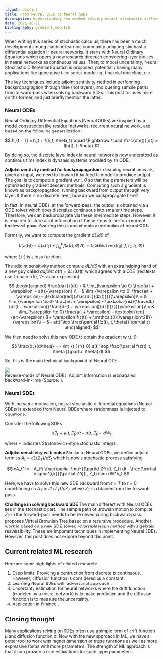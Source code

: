 ```yaml
---
layout: distill
title: From Neural ODEs to Neural SDEs
description: Understanding the method solving neural stochastic differential equations
date: 2021-10-21
bibliography: gradient_sde.bib
---
```


When writing this series of stochastic calculus, there has been a much development among machine learning community adopting stochastic differential equation in neural networks. It starts with Neural Ordinary Equations <d-cite key="neural_ode"></d-cite> which opens a new research direction considering layer indices in neural networks as continuous values. Then, to model uncertainty, Neural Stochastic Differential Equation is proposed, potentially having many applications like generative time series modeling, financial modeling, etc.

The key techniques include adjoint sentitivity method in performing backpropagragtion through time (not layers), and quering sample paths from forward-pass when solving backward SDEs. This post focuses more on the former, and just briefly mention the latter.

### Neural ODEs

Neural Ordinary Differential Equations (Neural ODEs) are inspired by a model construction like residual networks, recurrent neural network, and based on the following generalization <d-cite key="neural_ode"></d-cite>:

$$
h_{t + 1} = h_t + f(h_t, \theta_t) \quad \Rightarrow \quad \frac{dh(t)}{dt} = f(h(t), t; \theta)
$$

By doing so, the discrete layer index in neural network is now understood as continous time index in dynamic systems modeled by an ODE. 

**Adjoint sentivity method for backpropagation** In learning neural network, given an input, we need to forward it by feed to model to produce output. The goal is to compute a gradient w.r.t. $\theta$ so that the parameters will be optimized by gradient descent methods. Computing such a gradient is known as backpropagation, running backward from output through very layer. If there is no discrete layer, how do we backpropagate here? 

In fact, in neural ODEs, at the forward-pass, the output is obtained via a ODE solver which does discretize continuous into smaller time steps. Therefore, we can backpropagate via these intermediate steps. However, it is required to store all of information of these steps to perform normal backward-pass. Avoiding this is one of main contribution of neural ODE. 

Formally, we want to compute the gradient $dL/d\theta$ of 

$$
L(z(t_1)) = L\left(z(t_0) + \int_{t_0}^{t_1} f(z(t); \theta) dt\right) = L(\texttt{ODESolve}(z(t_0), f, t_0, t_1; \theta))
$$

where $L(\cdot)$ is a loss function.

The adjoint sensitivity method compute $dL/d\theta$ with an extra helping hand of a new guy called *adjoint* $a(t) = \partial L / \partial z(t)$ which agrees with a ODE (red texts use 1-chain rule, 2-Taylor expansion)

$$
\begin{aligned}
\frac{da(t)}{dt} = & \lim_{\varepsilon \to 0} \frac{a(t + \varepsilon) - a(t)}{\varepsilon} \\
= & \lim_{\varepsilon \to 0} \frac{a(t + \varepsilon) - \textcolor{red}{\frac{dL}{dz(t)}}}{\varepsilon}\\
= & \lim_{\varepsilon \to 0} \frac{a(t + \varepsilon) - \textcolor{red}{\frac{dL}{dz(t + \varepsilon)} \frac{dz(t + \varepsilon)}{dz(t)}  }}{\varepsilon}\\
= & \lim_{\varepsilon \to 0} \frac{a(t + \varepsilon) - \textcolor{red}{a(t+\varepsilon) (I + \varepsilon f(z(t)) + \mathcal{O}(\varepsilon^2))}}{\varepsilon}\\
= & - a(t)^\top \frac{\partial f(z(t), t, \theta)}{\partial z}
\end{aligned}
$$

We then need to solve this new ODE to obtain the gradient w.r.t. $\theta$:

$$
\frac{dL}{d\theta} = - \int_{t_1}^{t_0} a(t)^\top \frac{\partial f(z(t), t, \theta)}{\partial \theta} dt
$$

So, this is the main technical background of Neural ODE. 

<div>
    <img class="center" src="{{ site.baseurl }}/assets/img/neural_ode_reverse_mode.png">
</div>

<div class="caption">
Reverse-mode of Neural ODEs. Adjoint information is propagated backward-in-time (Source: <d-cite key="neural_ode"></d-cite>).
</div>

### Neural SDEs

With the same motivation, neural stochastic differential equations (Neural SDEs) is extended from Neural ODEs where randomness is injected to equations.

Consider the following SDEs

$$
dZ_t = \mu(t, Z_t) dt + \sigma(t, Z_t) \circ dW_t
$$

where $\circ$ indicates Stratonovich-style stochastic integral. 

**Adjoint sensitivity with noise** Similar to Neural ODEs, we define adjoint term as $A_t = dL(Z_T)/dZ_t$ which is now a stochastic process satisfying

$$
dA_t^i = - A_t^j \frac{\partial \mu^j}{\partial Z^i}(t, Z_t) dt - \frac{\partial \sigma^{i,k}}{\partial Z^i}(t, Z_t) \circ dW^k_t
$$

Here, we have to solve this new SDE backward from $t=T$ to $t=0$ conditioning on $A_T = dL(Z_T)/dZ_T$ where $Z_T$ is obtained from the forward-pass.

**Challenge in solving backward SDE** The main different with Neural ODEs lies in the stochastic part. The sample path of Browian motion to compute $Z_T$ in the forward-pass needs to be retrieved during backward-pass. <d-cite key="gradient_sde"></d-cite> proposes Virtual Brownian Tree based on a recursive procedure. Another work<d-cite key="efficient_gradient_sde"></d-cite> is based on a new SDE solver, *reversible Heun method* with algebraic resversibility. These are important techniques in implementing Neural SDEs. However, this post does not explore beyond this point.
## Current related ML research

Here are some hightlights of related research:

1. Deep limits<d-cite key="deep_limit_1,deep_limit_2"></d-cite>: Providing a contruction from discrete to continuous. However, diffusion function is considered as a constant.
2. Learning Neural SDEs with adversarial approach <d-cite key="neural_sde_gan"></d-cite>.
3. Uncertanty estimation for neural networks <d-cite key="kong2020sde"></d-cite> where the drift function (modeled by a neural network) is to make prediction and the diffusion function is to measure the uncertainty.
4. Application in Finance <d-cite key="neural_ode_finance"></d-cite>.

## Closing thought

Many applications relying on SDEs often use a simple form of drift function $\mu$ and diffusion function $\sigma$. Now with the new approach in ML, we have a better tool to work with higher dimension of these functions as well as more expressive forms with more parameters. The strength of ML approach is that it can provide a nice estimations for such hyperparameters.

